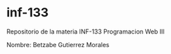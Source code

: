 # inf-133
Repositorio de la materia INF-133 Programacion Web III

Nombre: Betzabe Gutierrez Morales


